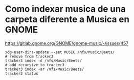 
# Como indexar musica de una carpeta diferente a Musica en GNOME

https://gitlab.gnome.org/GNOME/gnome-music/-/issues/457

```
xdg-user-dirs-update --set MUSIC /nfs/Music/Beets/
# remove from tracker3
tracker3 index -d /nfs/Music/Beets/
# add recursive to tracker3
tracker3 index -ar /nfs/Music/Beets/
tracker3 status
```
